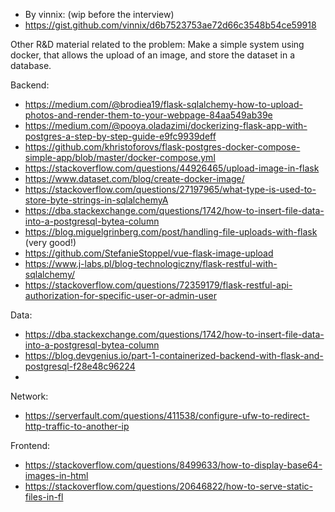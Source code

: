 

* By vinnix: (wip before the interview) 
* https://gist.github.com/vinnix/d6b7523753ae72d66c3548b54ce59918


Other R&D material related to the problem:
Make a simple system using docker, that allows the upload of an image, and store the dataset in a database. 

Backend:

* https://medium.com/@brodiea19/flask-sqlalchemy-how-to-upload-photos-and-render-them-to-your-webpage-84aa549ab39e
* https://medium.com/@pooya.oladazimi/dockerizing-flask-app-with-postgres-a-step-by-step-guide-e9fc9939deff
* https://github.com/khristoforovs/flask-postgres-docker-compose-simple-app/blob/master/docker-compose.yml
* https://stackoverflow.com/questions/44926465/upload-image-in-flask
* https://www.dataset.com/blog/create-docker-image/
* https://stackoverflow.com/questions/27197965/what-type-is-used-to-store-byte-strings-in-sqlalchemyA
* https://dba.stackexchange.com/questions/1742/how-to-insert-file-data-into-a-postgresql-bytea-column
* https://blog.miguelgrinberg.com/post/handling-file-uploads-with-flask (very good!)
* https://github.com/StefanieStoppel/vue-flask-image-upload
* https://www.j-labs.pl/blog-technologiczny/flask-restful-with-sqlalchemy/
* https://stackoverflow.com/questions/72359179/flask-restful-api-authorization-for-specific-user-or-admin-user

Data:
* https://dba.stackexchange.com/questions/1742/how-to-insert-file-data-into-a-postgresql-bytea-column
* https://blog.devgenius.io/part-1-containerized-backend-with-flask-and-postgresql-f28e48c96224
*

Network:
* https://serverfault.com/questions/411538/configure-ufw-to-redirect-http-traffic-to-another-ip

Frontend:
* https://stackoverflow.com/questions/8499633/how-to-display-base64-images-in-html
* https://stackoverflow.com/questions/20646822/how-to-serve-static-files-in-fl
